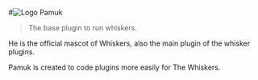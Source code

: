 #![Logo](https://avatars3.githubusercontent.com/u/17855120?v=3&s=100) Pamuk

> The base plugin to run whiskers.

He is the official mascot of Whiskers, also the main plugin of the whisker plugins.

Pamuk is created to code plugins more easily for The Whiskers.


